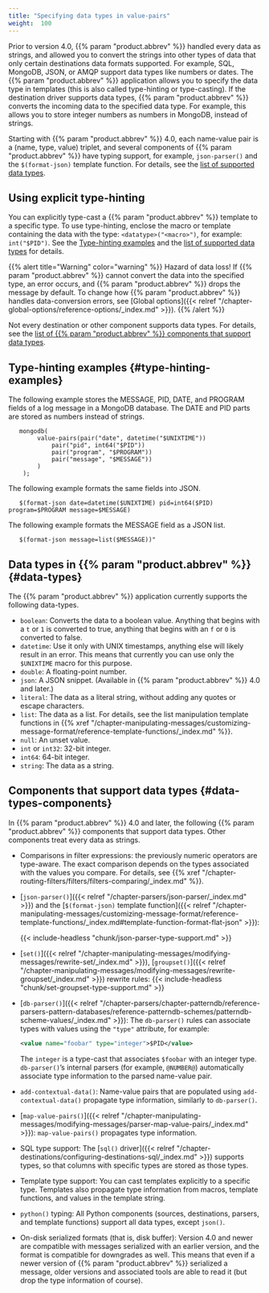 ```yaml
---
title: "Specifying data types in value-pairs"
weight:  100
---
```

<!-- DISCLAIMER: This file is based on the syslog-ng Open Source Edition documentation https://github.com/balabit/syslog-ng-ose-guides/commit/2f4a52ee61d1ea9ad27cb4f3168b95408fddfdf2 and is used under the terms of The syslog-ng Open Source Edition Documentation License. The file has been modified by Axoflow. -->

Prior to version 4.0, {{% param "product.abbrev" %}} handled every data as strings, and allowed you to convert the strings into other types of data that only certain destinations data formats supported. For example, SQL, MongoDB, JSON, or AMQP support data types like numbers or dates. The {{% param "product.abbrev" %}} application allows you to specify the data type in templates (this is also called type-hinting or type-casting). If the destination driver supports data types, {{% param "product.abbrev" %}} converts the incoming data to the specified data type. For example, this allows you to store integer numbers as numbers in MongoDB, instead of strings.

Starting with {{% param "product.abbrev" %}} 4.0, each name-value pair is a (name, type, value) triplet, and several components of {{% param "product.abbrev" %}} have typing support, for example, `json-parser()` and the `$(format-json)` template function. For details, see the [list of supported data types](#data-types).

## Using explicit type-hinting

You can explicitly type-cast a {{% param "product.abbrev" %}} template to a specific type. To use type-hinting, enclose the macro or template containing the data with the type: `<datatype>("<macro>")`, for example: `int("$PID")`. See the [Type-hinting examples](#type-hinting-examples) and the [list of supported data types](#data-types) for details.

{{% alert title="Warning" color="warning" %}}
Hazard of data loss! If {{% param "product.abbrev" %}} cannot convert the data into the specified type, an error occurs, and {{% param "product.abbrev" %}} drops the message by default. To change how {{% param "product.abbrev" %}} handles data-conversion errors, see [Global options]({{< relref "/chapter-global-options/reference-options/_index.md" >}}).
{{% /alert %}}

Not every destination or other component supports data types. For details, see the [list of {{% param "product.abbrev" %}} components that support data types](#data-types-components).

## Type-hinting examples {#type-hinting-examples}

The following example stores the MESSAGE, PID, DATE, and PROGRAM fields of a log message in a MongoDB database. The DATE and PID parts are stored as numbers instead of strings.

```shell
   mongodb(
        value-pairs(pair("date", datetime("$UNIXTIME"))
            pair("pid", int64("$PID"))
            pair("program", "$PROGRAM"))
            pair("message", "$MESSAGE"))
        )
    );
```

The following example formats the same fields into JSON.

```shell
   $(format-json date=datetime($UNIXTIME) pid=int64($PID) program=$PROGRAM message=$MESSAGE)
```

The following example formats the MESSAGE field as a JSON list.

```shell
   $(format-json message=list($MESSAGE))"
```

## Data types in {{% param "product.abbrev" %}} {#data-types}

The {{% param "product.abbrev" %}} application currently supports the following data-types.

- `boolean`: Converts the data to a boolean value. Anything that begins with a `t` or `1` is converted to true, anything that begins with an `f` or `0` is converted to false.
- `datetime`: Use it only with UNIX timestamps, anything else will likely result in an error. This means that currently you can use only the `$UNIXTIME` macro for this purpose.
- `double`: A floating-point number.
- `json`: A JSON snippet. (Available in {{% param "product.abbrev" %}} 4.0 and later.)
- `literal`: The data as a literal string, without adding any quotes or escape characters.
- `list`: The data as a list. For details, see the list manipulation template functions in {{% xref "/chapter-manipulating-messages/customizing-message-format/reference-template-functions/_index.md" %}}.
- `null`: An unset value.
- `int` or `int32`: 32-bit integer.
- `int64`: 64-bit integer.
- `string`: The data as a string.

## Components that support data types {#data-types-components}

In {{% param "product.abbrev" %}} 4.0 and later, the following {{% param "product.abbrev" %}} components that support data types. Other components treat every data as strings.

- Comparisons in filter expressions: the previously numeric operators are type-aware. The exact comparison depends on the types associated with the values you compare. For details, see {{% xref "/chapter-routing-filters/filters/filters-comparing/_index.md" %}}.
- [`json-parser()`]({{< relref "/chapter-parsers/json-parser/_index.md" >}}) and the [`$(format-json)` template function]({{< relref "/chapter-manipulating-messages/customizing-message-format/reference-template-functions/_index.md#template-function-format-flat-json" >}}): 

    {{< include-headless "chunk/json-parser-type-support.md" >}}

- [`set()`]({{< relref "/chapter-manipulating-messages/modifying-messages/rewrite-set/_index.md" >}}), [`groupset()`]({{< relref "/chapter-manipulating-messages/modifying-messages/rewrite-groupset/_index.md" >}}) rewrite rules:
    {{< include-headless "chunk/set-groupset-type-support.md" >}}
- [`db-parser()`]({{< relref "/chapter-parsers/chapter-patterndb/reference-parsers-pattern-databases/reference-patterndb-schemes/patterndb-scheme-values/_index.md" >}}): The `db-parser()` rules can associate types with values using the `"type"` attribute, for example:
    ```xml
    <value name="foobar" type="integer">$PID</value>
    ```

    The `integer` is a type-cast that associates `$foobar` with an integer type. `db-parser()`’s internal parsers (for example, `@NUMBER@`) automatically associate type information to the parsed name-value pair.

- `add-contextual-data()`: Name-value pairs that are populated using `add-contextual-data()` propagate type information, similarly to `db-parser()`.
- [`map-value-pairs()`]({{< relref "/chapter-manipulating-messages/modifying-messages/parser-map-value-pairs/_index.md" >}}): `map-value-pairs()` propagates type information.
- SQL type support: The [`sql()` driver]({{< relref "/chapter-destinations/configuring-destinations-sql/_index.md" >}}) supports types, so that columns with specific types are stored as those types.
- Template type support: You can cast templates explicitly to a specific type. Templates also propagate type information from macros, template functions, and values in the template string.
- `python()` typing: All Python components (sources, destinations, parsers, and template functions) support all data types, except `json()`.
- On-disk serialized formats (that is, disk buffer): Version 4.0 and newer are compatible with messages serialized with an earlier version, and the format is compatible for downgrades as well. This means that even if a newer version of {{% param "product.abbrev" %}} serialized a message, older versions and associated tools are able to read it (but drop the type information of course).
